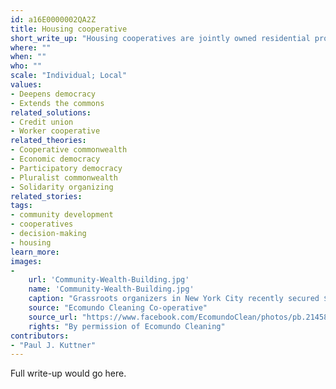 ```yaml
---
id: a16E0000002QA2Z
title: Housing cooperative
short_write_up: "Housing cooperatives are jointly owned residential properties, held in common by the residents. Residents purchase shares in the cooperative and divide responsibility for the upkeep and management of the building or buildings, often run using principles of democratic decision-making. Many cooperatives are designed as affordable housing, with residents receiving limited equity in order to maintain a low cost of membership. Other benefits to cooperative living can include environmental sustainability, self-determination, and strong, supportive communities. In fact, some cooperatives are designed as “intentional communities” based around shared values and goals, such as the seven cooperative principles (see “Learn more” links below)."
where: ""
when: ""
who: ""
scale: "Individual; Local"
values:
- Deepens democracy
- Extends the commons
related_solutions:
- Credit union
- Worker cooperative
related_theories:
- Cooperative commonwealth
- Economic democracy
- Participatory democracy
- Pluralist commonwealth
- Solidarity organizing
related_stories:
tags:
- community development
- cooperatives
- decision-making
- housing
learn_more:
images:
-
    url: 'Community-Wealth-Building.jpg'
    name: 'Community-Wealth-Building.jpg' 
    caption: "Grassroots organizers in New York City recently secured $1.2 million in funding from the city council for a key component of community wealth building: the development of worker cooperatives."
    source: "Ecomundo Cleaning Co-operative"
    source_url: "https://www.facebook.com/EcomundoClean/photos/pb.214582215279233.-2207520000.1409980196./642307309173386/?type=3&theater"
    rights: "By permission of Ecomundo Cleaning"
contributors:
- "Paul J. Kuttner"
---
```

Full write-up would go here.
